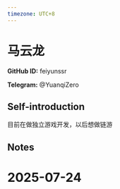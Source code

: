 ```yaml
---
timezone: UTC+8
---
```


# 马云龙

**GitHub ID:** feiyunssr

**Telegram:** @YuanqiZero

## Self-introduction

目前在做独立游戏开发，以后想做链游

## Notes

<!-- Content_START -->

# 2025-07-24

<!-- Content_END -->
